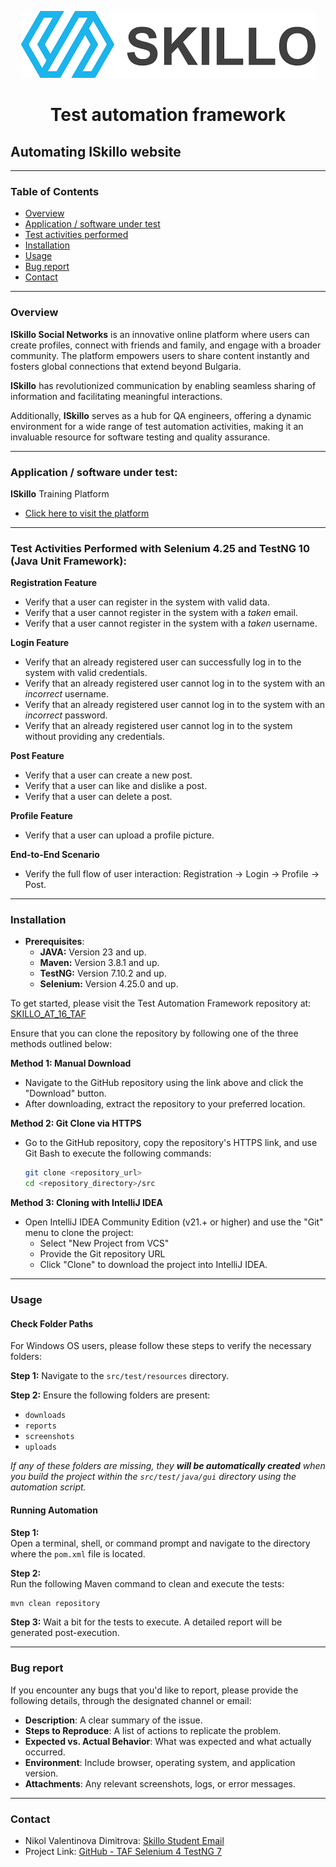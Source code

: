 <p align="center">
    <img src="skilloLogo.png" alt="Skillo Academy Logo" />
</p>


<div align="center">

# Test automation framework

</div>


## Automating ISkillo website

---

### Table of Contents
- [Overview](#overview)
- [Application / software under test](#application--software-under-test)
- [Test activities performed](#test-activities-performed-with-selenium-425-and-testng-10-java-unit-framework)
- [Installation](#installation)
- [Usage](#usage)
- [Bug report](#bug-report)
- [Contact](#contact)

---

### Overview
**ISkillo Social Networks** is an innovative online platform where users can create profiles, connect with friends and
family, and engage with a broader community. The platform empowers users to share content instantly and fosters global 
connections that extend beyond Bulgaria.

**ISkillo** has revolutionized communication by enabling seamless sharing of information and facilitating meaningful 
interactions.

Additionally, **ISkillo** serves as a hub for QA engineers, offering a dynamic environment for a wide range of test 
automation activities, making it an invaluable resource for software testing and quality assurance.

---

### Application / software under test:
**ISkillo** Training Platform
- [Click here to visit the platform](http://training.skillo-bg.com:4300/posts/all)

---

### Test Activities Performed with Selenium 4.25 and TestNG 10 (Java Unit Framework):
**Registration Feature**
- Verify that a user can register in the system with valid data.
- Verify that a user cannot register in the system with a *taken* email.
- Verify that a user cannot register in the system with a *taken* username.

**Login Feature**
- Verify that an already registered user can successfully log in to the system with valid credentials.
- Verify that an already registered user cannot log in to the system with an *incorrect* username.
- Verify that an already registered user cannot log in to the system with an *incorrect* password.
- Verify that an already registered user cannot log in to the system without providing any credentials.

**Post Feature**
- Verify that a user can create a new post.
- Verify that a user can like and dislike a post.
- Verify that a user can delete a post.

**Profile Feature**
- Verify that a user can upload a profile picture.

**End-to-End Scenario**
- Verify the full flow of user interaction: Registration → Login → Profile → Post.

---

### Installation
- **Prerequisites**: 
    - **JAVA:** Version 23 and up.
    - **Maven:** Version 3.8.1 and up.
    - **TestNG:** Version 7.10.2 and up.
    - **Selenium:** Version 4.25.0 and up.

To get started, please visit the Test Automation Framework repository at: [SKILLO_AT_16_TAF](https://github.com/)

Ensure that you can clone the repository by following one of the three methods outlined below:

**Method 1: Manual Download**
- Navigate to the GitHub repository using the link above and click the "Download" button.
- After downloading, extract the repository to your preferred location.

**Method 2: Git Clone via HTTPS**
- Go to the GitHub repository, copy the repository's HTTPS link, and use Git Bash to execute the following commands:
    ```bash
    git clone <repository_url>
    cd <repository_directory>/src
    ```

**Method 3: Cloning with IntelliJ IDEA**
- Open IntelliJ IDEA Community Edition (v21.+ or higher) and use the "Git" menu to clone the project:
  - Select "New Project from VCS"
  - Provide the Git repository URL
  - Click "Clone" to download the project into IntelliJ IDEA.

---

### Usage
#### Check Folder Paths

For Windows OS users, please follow these steps to verify the necessary folders:

**Step 1:** Navigate to the `src/test/resources` directory.

**Step 2:** Ensure the following folders are present:
  - `downloads`
  - `reports`
  - `screenshots`
  - `uploads`

*If any of these folders are missing, they **will be automatically created** when you build the project within the 
`src/test/java/gui` directory using the automation script.*

#### Running Automation

**Step 1:**  
Open a terminal, shell, or command prompt and navigate to the directory where the `pom.xml` file is located.

**Step 2:**  
Run the following Maven command to clean and execute the tests:

```bash
mvn clean repository
```

**Step 3:**
Wait a bit for the tests to execute. A detailed report will be generated post-execution.

---

### Bug report
If you encounter any bugs that you'd like to report, please provide the following details, through the designated 
channel or email:

- **Description**: A clear summary of the issue.
- **Steps to Reproduce**: A list of actions to replicate the problem.
- **Expected vs. Actual Behavior**: What was expected and what actually occurred.
- **Environment**: Include browser, operating system, and application version.
- **Attachments**: Any relevant screenshots, logs, or error messages.

---

### Contact
- Nikol Valentinova Dimitrova: [Skillo Student Email](mailto:nikolvd3@abv.bg)
- Project Link: [GitHub - TAF Selenium 4 TestNG 7](https://github.com/)